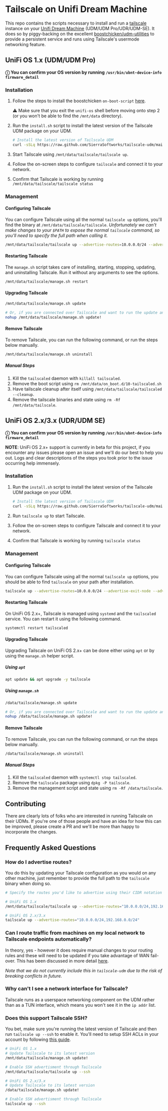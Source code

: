 # Tailscale on Unifi Dream Machine
This repo contains the scripts necessary to install and run a [tailscale](https://tailscale.com)
instance on your [Unifi Dream Machine](https://unifi-network.ui.com/dreammachine) (UDM/UDM Pro/UDR/UDM-SE).
It does so by piggy-backing on the excellent [boostchicken/udm-utilities](https://github.com/boostchicken/udm-utilities)
to provide a persistent service and runs using Tailscale's usermode networking feature.

## UniFi OS 1.x (UDM/UDM Pro)
**ⓘ You can confirm your OS version by running `/usr/bin/ubnt-device-info firmware_detail`**

### Installation

1. Follow the steps to install the boostchicken `on-boot-script` [here](https://github.com/boostchicken-dev/udm-utilities/tree/master/on-boot-script).

   ⚠ Make sure that you exit the `unifi-os` shell before moving onto step 2 (or you won't be able to find the `/mnt/data` directory).

2. Run the `install.sh` script to install the latest version of the 
   Tailscale UDM package on your UDM.
   
   ```sh
   # Install the latest version of Tailscale UDM
   curl -sSLq https://raw.github.com/SierraSoftworks/tailscale-udm/main/install.sh | sh
   ```
3. Start Tailscale using `/mnt/data/tailscale/tailscale up`.
4. Follow the on-screen steps to configure `tailscale` and connect it to your network.
5. Confirm that Tailscale is working by running `/mnt/data/tailscale/tailscale status`

### Management
#### Configuring Tailscale
You can configure Tailscale using all the normal `tailscale up` options, you'll find the binary at
`/mnt/data/tailscale/tailscale`. *Unfortunately we can't make changes to your `$PATH` to expose the
normal `tailscale` command, so you'll need to specify the full path when calling it.*

```sh
/mnt/data/tailscale/tailscale up --advertise-routes=10.0.0.0/24 --advertise-exit-node --advertise-tags=tag:it
```

#### Restarting Tailscale
The `manage.sh` script takes care of installing, starting, stopping, updating, and uninstalling Tailscale.
Run it without any arguments to see the options.

```sh
/mnt/data/tailscale/manage.sh restart
```

#### Upgrading Tailscale
```sh
/mnt/data/tailscale/manage.sh update

# Or, if you are connected over Tailscale and want to run the update anyway
nohup /mnt/data/tailscale/manage.sh update!
```

#### Remove Tailscale
To remove Tailscale, you can run the following command, or run the steps below manually.
   
```sh
/mnt/data/tailscale/manage.sh uninstall
```

##### Manual Steps
1. Kill the `tailscaled` daemon with `killall tailscaled`.
2. Remove the boot script using `rm /mnt/data/on_boot.d/10-tailscaled.sh`
3. Have tailscale cleanup after itself using `/mnt/data/tailscale/tailscaled --cleanup`.
4. Remove the tailscale binaries and state using `rm -Rf /mnt/data/tailscale`.

## UniFi OS 2.x/3.x (UDR/UDM SE)
**ⓘ You can confirm your OS version by running `/usr/bin/ubnt-device-info firmware_detail`**

**NOTE**: UniFi OS 2.x+ support is currently in beta for this project, if you encounter any issues
please open an issue and we'll do our best to help you out. Logs and clear descriptions of the
steps you took prior to the issue occurring help immensely.

### Installation

1. Run the `install.sh` script to install the latest version of the 
   Tailscale UDM package on your UDM.
   
   ```sh
   # Install the latest version of Tailscale UDM
   curl -sSLq https://raw.github.com/SierraSoftworks/tailscale-udm/main/install.sh | sh
   ```
2. Run `tailscale up` to start Tailscale.
3. Follow the on-screen steps to configure Tailscale and connect it to your network.
4. Confirm that Tailscale is working by running `tailscale status`

### Management
#### Configuring Tailscale
You can configure Tailscale using all the normal `tailscale up` options, you should be able to
find `tailscale` on your path after installation.

```sh
tailscale up --advertise-routes=10.0.0.0/24 --advertise-exit-node --advertise-tags=tag:it
```

#### Restarting Tailscale
On UniFi OS 2.x+, Tailscale is managed using `systemd` and the `tailscaled` service. You can
restart it using the following command.

```sh
systemctl restart tailscaled
```

#### Upgrading Tailscale
Upgrading Tailscale on UniFi OS 2.x+ can be done either using `apt` or by using the `manage.sh`
helper script.

##### Using `apt`
```sh
apt update && apt upgrade -y tailscale
```

##### Using `manage.sh`
```sh
/data/tailscale/manage.sh update

# Or, if you are connected over Tailscale and want to run the update anyway
nohup /data/tailscale/manage.sh update!
```

#### Remove Tailscale
To remove Tailscale, you can run the following command, or run the steps below manually.
   
```sh
/data/tailscale/manage.sh uninstall
```

##### Manual Steps
1. Kill the `tailscaled` daemon with `systemctl stop tailscaled`.
2. Remove the `tailscale` package using `dpkg -P tailscale`.
3. Remove the management script and state using `rm -Rf /data/tailscale`.

## Contributing
There are clearly lots of folks who are interested in running Tailscale on their UDMs. If
you're one of those people and have an idea for how this can be improved, please create a
PR and we'll be more than happy to incorporate the changes.

## Frequently Asked Questions

### How do I advertise routes?
You do this by updating your Tailscale configuration as you would on any other machine,
just remember to provide the full path to the `tailscale` binary when doing so.

```sh
# Specify the routes you'd like to advertise using their CIDR notation

# UniFi OS 1.x
/mnt/data/tailscale/tailscale up --advertise-routes="10.0.0.0/24,192.168.0.0/24"

# UniFi OS 2.x/3.x
tailscale up --advertise-routes="10.0.0.0/24,192.168.0.0/24"
```

### Can I route traffic from machines on my local network to Tailscale endpoints automatically?
In theory, yes - however it does require manual changes to your routing rules and these will need
to be updated if you take advantage of WAN fail-over. This has been discussed in more detail
[here](https://github.com/SierraSoftworks/tailscale-udm/discussions/51).

*Note that we do not currently include this in `tailscale-udm` due to the risk of breaking conflicts in future.*

### Why can't I see a network interface for Tailscale?
Tailscale runs as a userspace networking component on the UDM rather than as a TUN
interface, which means you won't see it in the `ip addr` list.

### Does this support Tailscale SSH?
You bet, make sure you're running the latest version of Tailscale and then run `tailscale up --ssh`
to enable it. You'll need to setup SSH ACLs in your account by following
[this guide](https://tailscale.com/kb/1193/tailscale-ssh/).

```sh
# UniFi OS 1.x
# Update Tailscale to its latest version
/mnt/data/tailscale/manage.sh update!

# Enable SSH advertisment through Tailscale
/mnt/data/tailscale/tailscale up --ssh

# UniFi OS 2.x/3.x
# Update Tailscale to its latest version
/data/tailscale/manage.sh update!

# Enable SSH advertisment through Tailscale
tailscale up --ssh
```
